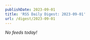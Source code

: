 ```yaml
---
publishDate: 2023-09-01
title: 'RSS Daily Digest: 2023-09-01'
url: /digest/2023-09-01
---
```


_No feeds today!_
